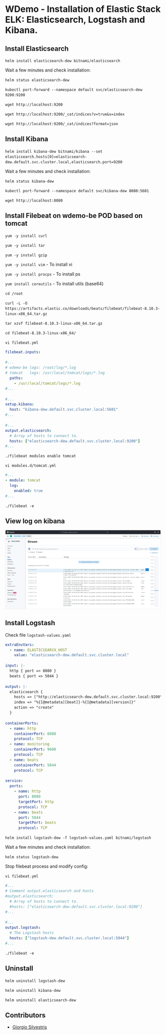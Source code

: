 # WDemo - Installation of Elastic Stack ELK: Elasticsearch, Logstash and Kibana.

## Install Elasticsearch

`helm install elasticsearch-dew bitnami/elasticsearch`

Wait a few minutes and check installation:

`helm status elasticsearch-dew`

`kubectl port-forward --namespace default svc/elasticsearch-dew 9200:9200`

`wget http://localhost:9200`

`wget http://localhost:9200/_cat/indices?v=true&s=index`

`wget http://localhost:9200/_cat/indices?format=json`

## Install Kibana

`helm install kibana-dew bitnami/kibana --set elasticsearch.hosts[0]=elasticsearch-dew.default.svc.cluster.local,elasticsearch.port=9200`

Wait a few minutes and check installation:

`helm status kibana-dew`

`kubectl port-forward --namespace default svc/kibana-dew 8080:5601`

`wget http://localhost:8080`

## Install Filebeat on wdemo-be POD based on tomcat

`yum -y install curl`

`yum -y install tar`

`yum -y install gzip`

`yum -y install vim` - To install vi

`yum -y install procps` - To install ps

`yum install coreutils` - To install utils (base64)

`cd /root`

`curl -L -O https://artifacts.elastic.co/downloads/beats/filebeat/filebeat-8.10.3-linux-x86_64.tar.gz`

`tar xzvf filebeat-8.10.3-linux-x86_64.tar.gz`

`cd filebeat-8.10.3-linux-x86_64/`

`vi filebeat.yml`

```yaml
filebeat.inputs:

#...
# wdemo-be logs: /root/log/*.log
# tomcat   logs: /usr/local/tomcat/logs/*.log
  paths:
    - /usr/local/tomcat/logs/*.log
#...

#...
setup.kibana:
  host: "kibana-dew.default.svc.cluster.local:5601"
#...

#...
output.elasticsearch:
  # Array of hosts to connect to.
  hosts: ["elasticsearch-dew.default.svc.cluster.local:9200"]
#...
```

`./filebeat modules enable tomcat`

`vi modules.d/tomcat.yml`

```yaml
#...
- module: tomcat
  log:
    enabled: true
#...
```

`./filebeat -e`

## View log on kibana

![00](elk_00.png)

## Install Logstash

Check file `logstash-values.yaml`

```yaml
extraEnvVars:
  - name: ELASTICSEARCH_HOST
    value: "elasticsearch-dew.default.svc.cluster.local"

input: |-
  http { port => 8080 }
  beats { port => 5044 }

output: |-
  elasticsearch {
    hosts => ["http://elasticsearch-dew.default.svc.cluster.local:9200"]
    index => "%{[@metadata][beat]}-%{[@metadata][version]}"
    action => "create"
  }

containerPorts:
  - name: http
    containerPort: 8080
    protocol: TCP
  - name: monitoring
    containerPort: 9600
    protocol: TCP
  - name: beats
    containerPort: 5044
    protocol: TCP

service:
  ports:
    - name: http
      port: 8080
      targetPort: http
      protocol: TCP
    - name: beats
      port: 5044
      targetPort: beats
      protocol: TCP
```

`helm install logstash-dew -f logstash-values.yaml bitnami/logstash`

Wait a few minutes and check installation:

`helm status logstash-dew`

Stop filebeat process and modify config:

`vi filebeat.yml`

```yaml
#...
# Comment output.elasticsearch and hosts
#output.elasticsearch:
  # Array of hosts to connect to.
  #hosts: ["elasticsearch-dew.default.svc.cluster.local:9200"]
#...

#...
output.logstash:
  # The Logstash hosts
  hosts: ["logstash-dew.default.svc.cluster.local:5044"]
#...
```

`./filebeat -e`

## Uninstall

`helm uninstall logstash-dew`

`helm uninstall kibana-dew`

`helm uninstall elasticsearch-dew`

## Contributors

* [Giorgio Silvestris](https://github.com/giosil)
